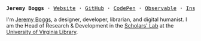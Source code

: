 <p><pre><strong>Jeremy Boggs</strong> · <a href="https://jeremyboggs.net">Website</a> · <a href="https://github.com/jeremyboggs">GitHub</a> · <a href="https://codepen.io/jeremyboggs">CodePen</a> · <a href="https://observablehq.com/user/@jerm">Observable</a> · <a href="https://www.instagram.com/jeremykboggs/">Instagram</a></pre></p>

I'm [Jeremy Boggs](https://jeremyboggs.net), a designer, developer, librarian, and digital humanist. I am the Head of Research & Development in the [Scholars' Lab](https://scholarslab.lib.virginia.edu) at the [University of Virginia Library](https://library.virginia.edu).
